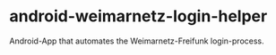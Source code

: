 android-weimarnetz-login-helper
===============================

Android-App that automates the Weimarnetz-Freifunk login-process.
